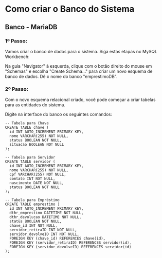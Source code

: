 # Como criar o Banco do Sistema
## Banco - MariaDB

### 1º Passo:
 Vamos criar o banco de dados para o sistema. Siga estas etapas no MySQL Workbench:

 Na guia "Navigator" à esquerda, clique com o botão direito do mouse em "Schemas" e escolha "Create Schema..." para criar um novo esquema de banco de dados.
Dê o nome do banco "emprestimoDB".

### 2º Passo:
Com o novo esquema relacional criado, você pode começar a criar tabelas para as entidades do sistema.

Digite na interface do banco os seguintes comandos:
```
-- Tabela para Chave
CREATE TABLE chave (
  id INT AUTO_INCREMENT PRIMARY KEY,
  nome VARCHAR(255) NOT NULL,
  status BOOLEAN NOT NULL,
  situacao BOOLEAN NOT NULL
);

-- Tabela para Servidor
CREATE TABLE servidor (
  id INT AUTO_INCREMENT PRIMARY KEY,
  nome VARCHAR(255) NOT NULL,
  cpf VARCHAR(255) NOT NULL,
  contato INT NOT NULL,
  nascimento DATE NOT NULL,
  status BOOLEAN NOT NULL
);

-- Tabela para Empréstimo
CREATE TABLE emprestimo (
  id INT AUTO_INCREMENT PRIMARY KEY,
  dthr_emprestimo DATETIME NOT NULL,
  dthr_devolucao DATETIME NOT NULL,
  status BOOLEAN NOT NULL,
  chave_id INT NOT NULL,
  servidor_retiraID INT NOT NULL,
  servidor_devolveID INT NOT NULL,
  FOREIGN KEY (chave_id) REFERENCES chave(id),
  FOREIGN KEY (servidor_retiraID) REFERENCES servidor(id),
  FOREIGN KEY (servidor_devolveID) REFERENCES servidor(id)
);
```
